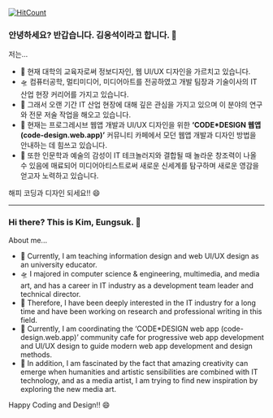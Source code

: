 [![HitCount](http://hits.dwyl.com/codedesign-webapp/codedesign-webapp.svg)](http://hits.dwyl.com/codedesign-webapp/codedesign-webapp)
### 안녕하세요? 반갑습니다. 김응석이라고 합니다. 👋

저는...

- 🔭 현재 대학의 교육자로써 정보디자인, 웹 UI/UX 디자인을 가르치고 있습니다. 
- 🛸 컴퓨터공학, 멀티미디어, 미디어아트를 전공하였고 개발 팀장과 기술이사의 IT 산업 현장 커리어를 가지고 있습니다. 
- 🌱 그래서 오랜 기간 IT 산업 현장에 대해 깊은 관심을 가지고 있으며 이 분야의 연구와 전문 저술 작업을 해오고 있습니다.
- 💬 현재는 프로그레시브 웹앱 개발과 UI/UX 디자인을 위한 <strong>‘CODE*DESIGN 웹앱(code-design.web.app)’</strong> 커뮤니티 카페에서 모던 웹앱 개발과 디자인 방법을 안내하는 데 힘쓰고 있습니다.
- 🌋 또한 인문학과 예술의 감성이 IT 테크놀러지와 결합될 때 놀라운 창조력이 나올 수 있음에 매료되어 미디어아티스트로써 새로운 신세계를 탐구하며 새로운 영감을 얻고자 노력하고 있습니다.

해피 코딩과 디자인 되세요!! 😄

***

### Hi there? This is Kim, Eungsuk. 👋

About me...

- 🔭 Currently, I am teaching information design and web UI/UX design as an university educator.
- 🛸 I majored in computer science & engineering, multimedia, and media art, and has a career in IT industry as a development team leader and technical director.
- 🌱 Therefore, I have been deeply interested in the IT industry for a long time and have been working on research and professional writing in this field.
- 💬 Currently, I am coordinating the ‘CODE*DESIGN web app (code-design.web.app)’ community cafe for progressive web app development and UI/UX design to guide modern web app development and design methods.
- 🌋 In addition, I am fascinated by the fact that amazing creativity can emerge when humanities and artistic sensibilities are combined with IT technology, and as a media artist, I am trying to find new inspiration by exploring the new media art.

Happy Coding and Design!! 😄
